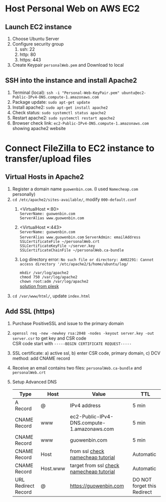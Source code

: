 # Host Personal Web on AWS EC2
## Launch EC2 instance
1. Choose Ubuntu Server
2. Configure security group
    1. ssh: 22
    2. http: 80
    3. https: 443
3. Create Keypair `personalWeb.pem` and Download to local
## SSH into the instance and install Apache2
1. Terminal (local): `ssh -i "Personal-Web-KeyPair.pem" ubuntu@ec2-Public-IPv4-DNS.compute-1.amazonaws.com`
2. Package update: `sudo apt-get update `
3. Install apache2: `sudo apt-get install apache2`
3. Check status: `sudo systemctl status apache2`
4. Restart apache2: `sudo systemctl restart apache2`
5. Browser check link: `ec2-Public-IPv4-DNS.compute-1.amazonaws.com` showing apache2 website

# Connect FileZilla to EC2 instance to transfer/upload files
## Virtual Hosts in Apache2
1. Register a domain name `guowenbin.com`. (I used `Namecheap.com` personally)
2. `cd /etc/apache2/sites-available/`, modify `000-default.conf`
    1. <VirtualHost *:80>  
        `ServerName: guowenbin.com`   
        `ServerAlias www.guowenbin.com`  	
    2. <VirtualHost *:443>  
        `ServerName: guowenbin.com`  
	`ServerAlias www.guowenbin.com` 
        `ServerAdmin: emailAddress`  
        `SSLCertificateFile ~/personalWeb.crt`  
	    `SSLCertificateKeyFile ~/server.key`  
	    `SSLCertificateChainFile ~/personalWeb.ca-bundle`
    3. Log directory error: `No such file or directory: AH02291: Cannot access directory '/etc/apache2/$/home/ubuntu/log/`
    
        `mkdir /var/log/apache2`  
        `chmod 750 /var/log/apache2`  
        `chown root:adm /var/log/apache2`  
        [solution from plesk](https://support.plesk.com/hc/en-us/articles/214527565-Unable-to-start-Apache-when-Apache-logs-directory-is-missing-No-such-file-or-directory-Unable-to-open-logs)
3. `cd /var/www/html/`, update `index.html`

## Add SSL (https)
1. Purchase PositiveSSL and issue to the primary domain
2. `openssl req -new -newkey rsa:2048 -nodes -keyout server.key -out server.csr` to get key and CSR code  
CSR code start with `-----BEGIN CERTIFICATE REQUEST-----`
3. SSL certificate: a) active ssl, b) enter CSR code, primary domain, c) DCV method: add CNAME record
4. Receive an email contains two files: `personalWeb.ca-bundle` and `personalWeb.crt`
5. Setup Advanced DNS

    | Type  |  Host | Value   | TTL  |
    |---|---|---|---|
    | A Record  |  @ | IPv4 address  |  5 min |
    | CNAME Record  | www  | ec2-Public-IPv4-DNS.compute-1.amazonaws.com  | 5 min  |
    | CNAME Record  | www  | guowenbin.com  | 5 min  |
    | CNAME Record  | Host  | from ssl [check namecheap tutorial](https://www.namecheap.com/support/knowledgebase/article.aspx/9637/68/how-can-i-complete-the-domain-control-validation-dcv-for-my-ssl-certificate/)  | Automatic |
    | CNAME Record  | Host.www  | target from ssl [check namecheap tutorial](https://www.namecheap.com/support/knowledgebase/article.aspx/9637/68/how-can-i-complete-the-domain-control-validation-dcv-for-my-ssl-certificate/)  | Automatic  |
    | URL Redirect Record | @  | https://guowenbin.com  | DO NOT forget this Redirect  |
